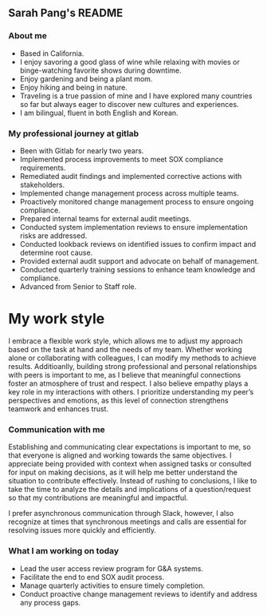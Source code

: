 ## Sarah Pang's README

### About me
- Based in California.
- I enjoy savoring a good glass of wine while relaxing with movies or binge-watching favorite shows during downtime.
- Enjoy gardening and being a plant mom.
- Enjoy hiking and being in nature.
- Traveling is a true passion of mine and I have explored many countries so far but always eager to discover new cultures and experiences.
- I am bilingual, fluent in both English and Korean.

### My professional journey at gitlab
- Been with Gitlab for nearly two years.
- Implemented process improvements to meet SOX compliance requirements.
- Remediated audit findings and implemented corrective actions with stakeholders. 
- Implemented change management process across multiple teams.
- Proactively monitored change management process to ensure ongoing compliance.
- Prepared internal teams for external audit meetings. 
- Conducted system implementation reviews to ensure implementation risks are addressed.
- Conducted lookback reviews on identified issues to confirm impact and determine root cause.  
- Provided external audit support and advocate on behalf of management.
- Conducted quarterly training sessions to enhance team knowledge and compliance.
- Advanced from Senior to Staff role.

# My work style
I embrace a flexible work style, which allows me to adjust my approach based on the task at hand and the needs of my team. Whether working alone or collaborating with colleagues, I can modify my methods to achieve results. Additioanlly, building strong professional and personal relationships with peers is important to me, as I believe that meaningful connections foster an atmosphere of trust and respect. I also believe empathy plays a key role in my interactions with others. I prioritize understanding my peer’s perspectives and emotions, as this level of connection strengthens teamwork and enhances trust.

### Communication with me
Establishing and communicating clear expectations is important to me, so that everyone is aligned and working towards the same objectives. I appreciate being provided with context when assigned tasks or consulted for input on making decisions, as it will help me better understand the situation to contribute effectively. Instead of rushing to conclusions, I like to take the time to analyze the details and implications of a question/request so that my contributions are meaningful and impactful.

I prefer asynchronous communication through Slack, however, I also recognize at times that synchronous meetings and calls are essential for resolving issues more quickly and efficiently. 

### What I am working on today
- Lead the user access review program for G&A systems.
- Facilitate the end to end SOX audit process.
- Manage quarterly activities to ensure timely completion.
- Conduct proactive change management reviews to identify and address any process gaps.


